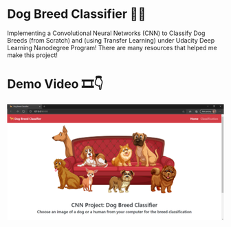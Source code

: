 # Dog Breed Classifier 🐶🦮
Implementing a Convolutional Neural Networks (CNN) to Classify Dog Breeds (from Scratch) and (using Transfer Learning) under Udacity Deep Learning Nanodegree Program!
There are many resources that helped me make this project!
# Demo Video 🎞👇
[![Watch the video](https://github.com/AmalAljabri/Dog-Breed-Classifier/blob/main/Dog%20Breed%20Classifier.png)](https://www.youtube.com/watch?v=4PjHNWDnf74)

